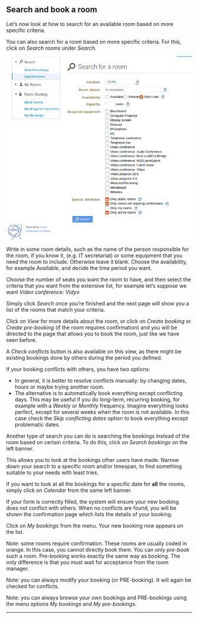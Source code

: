 ## Search and book a room

Let’s now look at how to search for an available room based on more specific criteria.

You can also search for a room based on more specific criteria. For this, click on _Search rooms_ under _Search_.

![](/assets/indico_room_search_all.png)

Write in some room details, such as the name of the person responsible for the room, if you know it, \(e.g. IT secretariat\) or some equipment that you need the room to include. Otherwise leave it blank.
Choose the availability, for example _Available_, and decide the time period you want.

Choose the number of seats you want the room to have, and then select the criteria that you want from the extensive list, for example let’s suppose we want _Video conference: Vidyo_

Simply click _Search_ once you’re finished and the next page will show you a list of the rooms that match your criteria.

Click on _View_ for more details about the room, or click on _Create booking_ or _Create pre-booking_ (if the room requires confirmation) and you will be directed to the page that allows you to book the room, just like we have seen before.

A _Check conflicts_ button is also available on this view, as there might be existing bookings done by others during the period you defined. 

If your booking conflicts with others, you have two options:

* In general, it is better to resolve conflicts manually: by changing dates, hours or maybe trying another room.
* The alternative is to automatically book everything except conflicting days. This may be useful if you do long-term, recurring booking, for example with a _Weekly_ or _Monthly_ frequency. Imagine everything looks perfect, except for several weeks when the room is not available. In this case check the _Skip conflicting dates_ option to book everything except problematic dates.

Another type of search you can do is searching the bookings instead of the room based on certain criteria.
To do this, click on _Search bookings_ on the left banner.

This allows you to look at the bookings other users have made. Narrow down your search to a specific room and/or timespan, to find something suitable to your needs with least tries.

If you want to look at all the bookings for a specific date for **all** the rooms, simply click on _Calendar_ from the same left banner.

If your form is correctly filled, the system will ensure your new booking does not conflict with others. When no conflicts are found, you will be shown the confirmation page which lists the details of your booking.

Click on _My bookings_ from the menu. Your new booking now appears on the list.

Note: some rooms require confirmation. These rooms are usually coded in orange. In this case, you cannot directly book them. You can only _pre-book_ such a room. Pre-booking works exactly the same way as booking. The only difference is that you must wait for acceptance from the room manager.

Note: you can always modify your booking \(or PRE-booking\). It will again be checked for conflicts.

Note: you can always browse your own bookings and PRE-bookings using the menu options _My bookings_ and _My pre-bookings_.

---